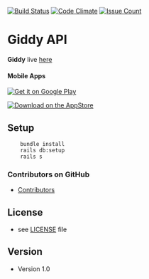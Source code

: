 [![Build Status](https://travis-ci.org/bearbit/giddy-api.svg?branch=master)](https://travis-ci.org/bearbit/giddy-api)
[![Code Climate](https://codeclimate.com/github/bearbit/giddy-api/badges/gpa.svg)](https://codeclimate.com/github/bearbit/giddy-api)
[![Issue Count](https://codeclimate.com/github/bearbit/giddy-api/badges/issue_count.svg)](https://codeclimate.com/github/bearbit/giddy-api)

Giddy API
======
**Giddy** live [here](https://giddy-48ee2.firebaseapp.com/)

#### Mobile Apps
<!-- edit this image location -->
[![Get it on Google Play](https://raw.github.com/repat/README-template/master/googleplay.png)](https://play.google.com/store/apps/details?id=com.package.path)

<!-- edit this image location -->
[![Download on the AppStore](https://raw.github.com/repat/README-template/master/appstore.png)](https://itunes.apple.com/app/id123456)

## Setup

        bundle install
        rails db:setup
        rails s

### Contributors on GitHub
* [Contributors](https://github.com/bearbit/giddy-api/graphs/contributors)


## License
* see [LICENSE](https://github.com/bearbit/giddy-api/blob/master/LICENSE.md) file

## Version
* Version 1.0

